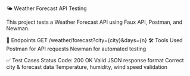 🌤 Weather Forecast API Testing  

This project tests a Weather Forecast API using Faux API, Postman, and Newman.  


📌 Endpoints
GET /weather/forecast?city={city}&days={n}
🛠 Tools Used
Postman for API requests
Newman for automated testing  


✅ Test Cases
Status Code: 200 OK
Valid JSON response format
Correct city & forecast data
Temperature, humidity, wind speed validation
